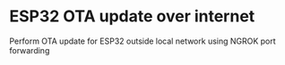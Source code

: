 # ESP32 OTA update over internet
Perform OTA update for ESP32 outside local network using NGROK port forwarding
